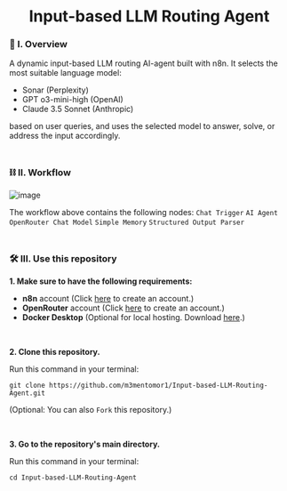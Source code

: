 <div align="center">
  <h1>Input-based LLM Routing Agent</h1>
</div>

### 🧐 I. Overview

A dynamic input-based LLM routing AI-agent built with n8n. It selects the most suitable language model: 
- Sonar (Perplexity)
- GPT o3-mini-high (OpenAI)
- Claude 3.5 Sonnet (Anthropic)

based on user queries, and uses the selected model to answer, solve, or address the input accordingly.
<br><br>
##

### ⛓️ II. Workflow
![image](https://github.com/user-attachments/assets/55a7af33-5bed-456d-be59-c1d3f6a7d100)

The workflow above contains the following nodes: 
``Chat Trigger`` 
``AI Agent`` 
``OpenRouter Chat Model`` 
``Simple Memory`` 
``Structured Output Parser``
<br><br>
##

### 🛠️ III. Use this repository

**1. Make sure to have the following requirements:**

- **n8n** account (Click [here](https://app.n8n.cloud/register) to create an account.)
- **OpenRouter** account (Click [here](https://openrouter.ai/) to create an account.)
- **Docker Desktop** (Optional for local hosting. Download [here](https://www.docker.com/).)
<br>

**2. Clone this repository.**

   Run this command in your terminal: 
   ```
   git clone https://github.com/m3mentomor1/Input-based-LLM-Routing-Agent.git
   ```
(Optional: You can also ```Fork``` this repository.)

<br>

**3. Go to the repository's main directory.**

   Run this command in your terminal: 
   ```
   cd Input-based-LLM-Routing-Agent
   ```
<br>




